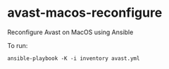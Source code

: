 # avast-macos-reconfigure
Reconfigure Avast on MacOS using Ansible

To run:
```
ansible-playbook -K -i inventory avast.yml
```
